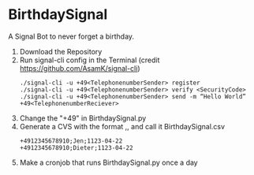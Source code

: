 # BirthdaySignal
A Signal Bot to never forget a birthday.

1. Download the Repository
2. Run signal-cli config in the Terminal (credit https://github.com/AsamK/signal-cli)
   ```
   ./signal-cli -u +49<TelephonenumberSender> register
   ./signal-cli -u +49<TelephonenumberSender> verify <SecurityCode>
   ./signal-cli -u +49<TelephonenumberSender> send -m “Hello World” +49<TelephonenumberReciever>
   ```
3. Change the "+49<TelephonenumberSender>" in BirthdaySignal.py
4. Generate a CVS with the format <Telefonnummer>,<Name>,<Birthday> and call it BirthdaySignal.csv
   ```
   +4912345678910;Jen;1123-04-22
   +4912345678910;Dieter;1123-04-22
   ```
5. Make a cronjob that runs BirthdaySignal.py once a day
